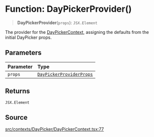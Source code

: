 # Function: DayPickerProvider()

> **DayPickerProvider**(`props`): `JSX.Element`

The provider for the [DayPickerContext](../variables/DayPickerContext.md), assigning the defaults from the
initial DayPicker props.

## Parameters

| Parameter | Type |
| :------ | :------ |
| `props` | [`DayPickerProviderProps`](../interfaces/DayPickerProviderProps.md) |

## Returns

`JSX.Element`

## Source

[src/contexts/DayPicker/DayPickerContext.tsx:77](https://github.com/gpbl/react-day-picker/blob/9ad13dc72fff814dcf720a62f6e3b5ea38e8af6d/src/contexts/DayPicker/DayPickerContext.tsx#L77)
